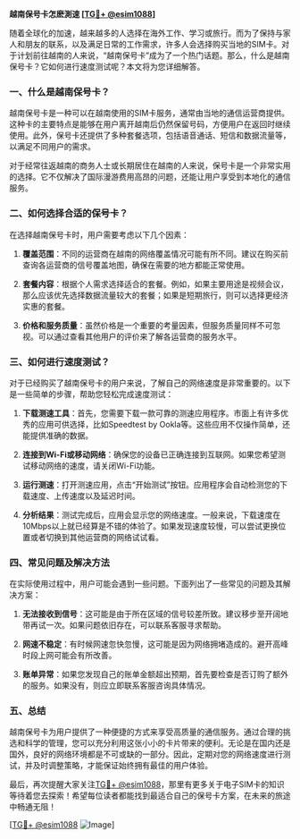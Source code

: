 **越南保号卡怎麽測速 [[TG💪+ @esim1088](https://t.me/s/esim1088)]**

随着全球化的加速，越来越多的人选择在海外工作、学习或旅行。而为了保持与家人和朋友的联系，以及满足日常的工作需求，许多人会选择购买当地的SIM卡。对于计划前往越南的人来说，“越南保号卡”成为了一个热门话题。那么，什么是越南保号卡？它如何进行速度测试呢？本文将为您详细解答。

### 一、什么是越南保号卡？

越南保号卡是一种可以在越南使用的SIM卡服务，通常由当地的通信运营商提供。这种卡的主要特点是能够在用户离开越南后仍然保留号码，方便用户在返回时继续使用。此外，保号卡还提供了多种套餐选项，包括语音通话、短信和数据流量等，以满足不同用户的需求。

对于经常往返越南的商务人士或长期居住在越南的人来说，保号卡是一个非常实用的选择。它不仅解决了国际漫游费用高昂的问题，还能让用户享受到本地化的通信服务。

### 二、如何选择合适的保号卡？

在选择越南保号卡时，用户需要考虑以下几个因素：

1. **覆盖范围**：不同的运营商在越南的网络覆盖情况可能有所不同。建议在购买前查询各运营商的信号覆盖地图，确保在需要的地方都能正常使用。
   
2. **套餐内容**：根据个人需求选择适合的套餐。例如，如果主要用途是视频会议，那么应该优先选择数据流量较大的套餐；如果是短期旅行，则可以选择更经济实惠的套餐。

3. **价格和服务质量**：虽然价格是一个重要的考量因素，但服务质量同样不可忽视。可以通过查看其他用户的评价来了解各运营商的服务水平。

### 三、如何进行速度测试？

对于已经购买了越南保号卡的用户来说，了解自己的网络速度是非常重要的。以下是一些简单的步骤，帮助您轻松完成速度测试：

1. **下载测速工具**：首先，您需要下载一款可靠的测速应用程序。市面上有许多优秀的应用可供选择，比如Speedtest by Ookla等。这些应用不仅操作简单，还能提供准确的数据。

2. **连接到Wi-Fi或移动网络**：确保您的设备已正确连接到互联网。如果您希望测试移动网络的速度，请关闭Wi-Fi功能。

3. **运行测速**：打开测速应用，点击“开始测试”按钮。应用程序会自动检测您的下载速度、上传速度以及延迟时间。

4. **分析结果**：测试完成后，应用会显示您的网络速度。一般来说，下载速度在10Mbps以上就已经算是不错的体验了。如果发现速度较慢，可以尝试更换位置或者切换到其他运营商的网络试试看。

### 四、常见问题及解决方法

在实际使用过程中，用户可能会遇到一些问题。下面列出了一些常见的问题及其解决方案：

1. **无法接收到信号**：这可能是由于所在区域的信号较差所致。建议移步至开阔地带再试一次。如果问题依旧存在，可以联系客服寻求帮助。

2. **网速不稳定**：有时候网速忽快忽慢，这可能是因为网络拥堵造成的。避开高峰时段上网可能会有所改善。

3. **账单异常**：如果您发现自己的账单金额超出预期，首先要检查是否订购了额外的服务。如果没有，则应立即联系客服咨询具体情况。

### 五、总结

越南保号卡为用户提供了一种便捷的方式来享受高质量的通信服务。通过合理的挑选和科学的管理，您可以充分利用这张小小的卡片带来的便利。无论是在国内还是国外，良好的网络环境都是不可或缺的一部分。因此，定期对您的网络速度进行测试，并及时调整策略，才能保证始终拥有最佳的用户体验。

最后，再次提醒大家关注[TG💪+ @esim1088](https://t.me/s/esim1088)，那里有更多关于电子SIM卡的知识等待着您去探索！希望每位读者都能找到最适合自己的保号卡方案，在未来的旅途中畅通无阻！

[[TG💪+ @esim1088](https://t.me/s/esim1088) ![Image](https://i.postimg.cc/4NQfJmqS/Snipaste-2025-05-13-00-14-12.png)]